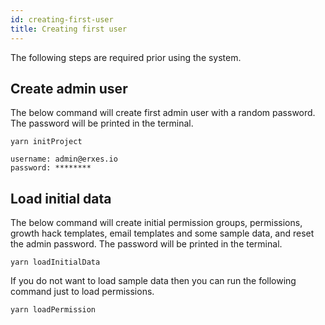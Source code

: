 ```yaml
---
id: creating-first-user
title: Creating first user
---
```


The following steps are required prior using the system.

## Create admin user

The below command will create first admin user with a random password.
The password will be printed in the terminal.

```
yarn initProject
```

```
username: admin@erxes.io
password: ********
```

## Load initial data

The below command will create initial permission groups, permissions, growth hack templates, email templates and some sample data, and reset the admin password.
The password will be printed in the terminal.

```
yarn loadInitialData
```

If you do not want to load sample data then you can run the following command just to load permissions.

```
yarn loadPermission
```
